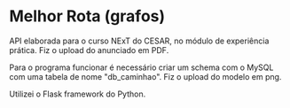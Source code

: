 # Melhor Rota (grafos)

API elaborada para o curso NExT do CESAR, no módulo de experiência prática. Fiz o upload do anunciado em PDF.

Para o programa funcionar é necessário criar um schema com o MySQL com uma tabela de nome "db_caminhao". Fiz o upload do modelo em png. 

Utilizei o Flask framework do Python.

